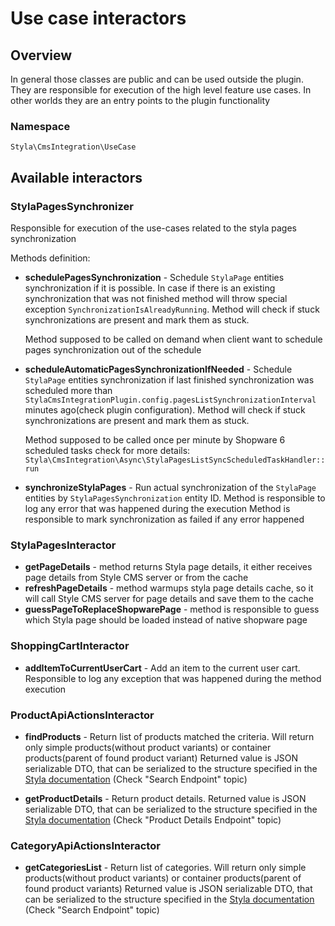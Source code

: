 # Use case interactors

## Overview

In general those classes are public and can be used outside the plugin.
They are responsible for execution of the high level feature use cases.
In other worlds they are an entry points to the plugin functionality

### Namespace
`Styla\CmsIntegration\UseCase`

## Available interactors

### StylaPagesSynchronizer

Responsible for execution of the use-cases related to the styla pages synchronization

Methods definition:

* **schedulePagesSynchronization** - Schedule `StylaPage` entities synchronization if it is possible.
  In case if there is an existing synchronization that was not finished method will
  throw special exception `SynchronizationIsAlreadyRunning`. Method will check if stuck synchronizations are present
  and mark them as stuck.

  Method supposed to be called on demand when client want to schedule pages
  synchronization out of the schedule
* **scheduleAutomaticPagesSynchronizationIfNeeded** - Schedule `StylaPage` entities synchronization if 
  last finished synchronization was scheduled more than `StylaCmsIntegrationPlugin.config.pagesListSynchronizationInterval`
  minutes ago(check plugin configuration). Method will check if stuck synchronizations are present
  and mark them as stuck.

  Method supposed to be called once per minute by Shopware 6 scheduled tasks
  check for more details: `Styla\CmsIntegration\Async\StylaPagesListSyncScheduledTaskHandler::run`
* **synchronizeStylaPages** - Run actual synchronization of the `StylaPage` entities by `StylaPagesSynchronization` 
  entity ID. Method is responsible to log any error that was happened during the execution
  Method is responsible to mark synchronization as failed if any error happened

### StylaPagesInteractor

* **getPageDetails** - method returns Styla page details, it either receives page details from
  Style CMS server or from the cache
* **refreshPageDetails** - method warmups styla page details cache, so it will call
  Style CMS server for page details and save them to the cache
* **guessPageToReplaceShopwarePage** - method is responsible to guess which Styla page should be loaded
  instead of native shopware page

### ShoppingCartInteractor

* **addItemToCurrentUserCart** - Add an item to the current user cart.
  Responsible to log any exception that was happened during the method execution

### ProductApiActionsInteractor

* **findProducts** - Return list of products matched the criteria. Will return only
  simple products(without product variants) or container products(parent of found product variant)
  Returned value is JSON serializable DTO, that can be serialized to the structure specified
  in the [Styla documentation](https://docs.styla.com/product-data-for-styla) (Check "Search Endpoint" topic)

* **getProductDetails** - Return product details. Returned value is JSON serializable DTO, that can be serialized to
  the structure specified in the [Styla documentation](https://docs.styla.com/product-data-for-styla) (Check "Product Details Endpoint" topic)

### CategoryApiActionsInteractor

* **getCategoriesList** - Return list of categories. Will return only
  simple products(without product variants) or container products(parent of found product variants)
  Returned value is JSON serializable DTO, that can be serialized to the structure specified
  in the [Styla documentation](https://docs.styla.com/product-data-for-styla) (Check "Search Endpoint" topic)
